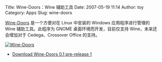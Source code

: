 Title: Wine-Doors：Wine 辅助工具
Date: 2007-05-19 11:14
Author: toy
Category: Apps
Slug: wine-doors

[Wine-Doors](http://www.wine-doors.org/) 是一个方便对在 Linux 中安装的
Windows 应用程序进行管理的 Wine 辅助工具。此程序为 GNOME
桌面环境而开发，目前仅支持 Wine，未来还会增加对于 Cedega、Crossover
Office 的支持。

[![Wine-Doors](http://i.linuxtoy.org/i/2007/05/winedoors_s.png)](http://i.linuxtoy.org/i/2007/05/winedoors.png)

- [Download Wine-Doors 0.1 pre-release
1](http://www.wine-doors.org/wordpress/?page_id=3)
